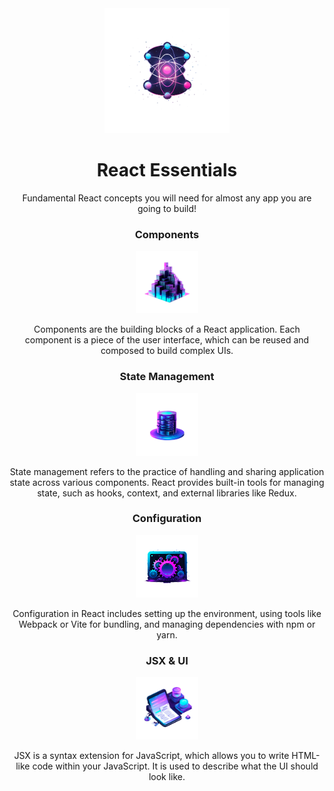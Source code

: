 <div align="center">
  <img src="./src/assets/react-core-concepts.png" alt="Stylized atom" width="200" height="200" />
</div>

<h1 align="center">React Essentials</h1>

<p align="center">
  Fundamental React concepts you will need for almost any app you are going to build!
</p>

<div align="center">
  <h3>Components</h3>
  <img src="./src/assets/components.png" alt="Components" width="100" height="100" />
  <p>Components are the building blocks of a React application. Each component is a piece of the user interface, which can be reused and composed to build complex UIs.</p>
</div>

<div align="center">
  <h3>State Management</h3>
  <img src="./src/assets/state-mgmt.png" alt="State Management" width="100" height="100" />
  <p>State management refers to the practice of handling and sharing application state across various components. React provides built-in tools for managing state, such as hooks, context, and external libraries like Redux.</p>
</div>

<div align="center">
  <h3>Configuration</h3>
  <img src="./src/assets/config.png" alt="Configuration" width="100" height="100" />
  <p>Configuration in React includes setting up the environment, using tools like Webpack or Vite for bundling, and managing dependencies with npm or yarn.</p>
</div>

<div align="center">
  <h3>JSX & UI</h3>
  <img src="./src/assets/jsx-ui.png" alt="JSX & UI" width="100" height="100" />
  <p>JSX is a syntax extension for JavaScript, which allows you to write HTML-like code within your JavaScript. It is used to describe what the UI should look like.</p>
</div>
